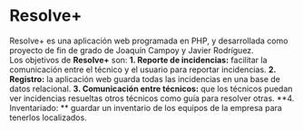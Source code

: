 # Resolve+
Resolve+ es una aplicación web programada en PHP, y desarrollada como proyecto de fin de grado de Joaquín Campoy y Javier Rodríguez.\
Los objetivos de **Resolve+** son:
**1. Reporte de incidencias:** facilitar la comunicación entre el técnico y el usuario para reportar incidencias.
**2. Registro:** la aplicación web guarda todas las incidencias en una base de datos relacional.
**3. Comunicación entre técnicos:** que los técnicos puedan ver incidencias resueltas otros técnicos como guía para resolver otras.
**4. Inventariado: ** guardar un inventario de los equipos de la empresa para tenerlos localizados.
